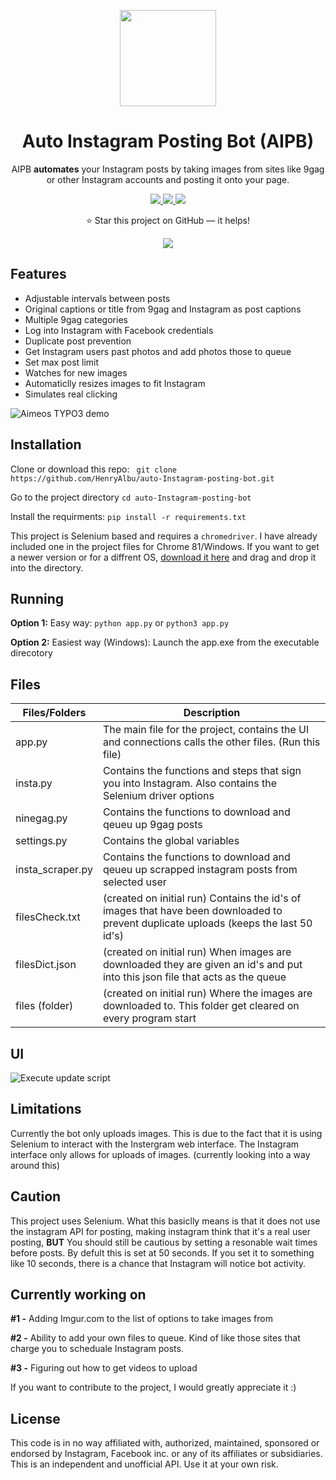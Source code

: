 
<p align="center">
  <img src="https://i.imgur.com/jQ0Y5V6.png" width="154">
  <h1 align="center">Auto Instagram Posting Bot (AIPB)</h1>
  <p align="center">AIPB  <b>automates</b> your Instagram posts by taking images from sites like 9gag or other Instagram accounts and posting it onto your page. 
  </p>
  <p align="center">
    <a href="https://github.com/timgrossmann/InstaPy/blob/master/LICENSE">
      <img src="https://img.shields.io/badge/license-GPLv3-blue.svg" />
    </a>
    <a href="https://github.com/SeleniumHQ/selenium">
      <img src="https://img.shields.io/badge/built%20with-Selenium-yellow.svg" />
    </a>
    <a href="https://www.python.org/">
    	<img src="https://img.shields.io/badge/built%20with-Python3-red.svg" />
    </a>
	<p align="center">⭐️ Star this project on GitHub — it helps!  </p>
  </p>
</p>
<p align="center">
  <img src="https://media.giphy.com/media/iFV5dUAJQhloDkw9Zz/giphy.gif" width="">
</p>

## Features

* Adjustable intervals between posts   
* Original captions or title from 9gag and Instagram as post captions  
* Multiple 9gag categories   
* Log into Instagram with Facebook credentials 
* Duplicate post prevention  
* Get Instagram users past photos and add photos those to queue  
* Set max post limit  
* Watches for new images 
* Automaticlly resizes images to fit Instagram  
* Simulates real clicking
   
  
![Aimeos TYPO3 demo](https://i.imgur.com/do77oSN.png)
  
  
## Installation  
  
Clone or download this repo:
`` git clone https://github.com/HenryAlbu/auto-Instagram-posting-bot.git``

Go to the project directory
`` cd auto-Instagram-posting-bot ``

Install the requirments:
``pip install -r requirements.txt``  

This project is Selenium based and requires a `chromedriver`. I have already included one in the project files for Chrome 81/Windows. If you want to get a newer version or for a diffrent OS, [download it here](https://sites.google.com/a/chromium.org/chromedriver/downloads) and drag and drop it into the directory.

## Running
**Option 1:** Easy way:
``python app.py``
or
``python3 app.py``

**Option 2:** Easiest way (Windows):
Launch the app.exe from the executable direcotory  
## Files   
  

| Files/Folders | Description |
| --- | --- |
| app.py | The main file for the project, contains the UI and connections calls the other files. (Run this file) |
| insta.py | Contains the functions and steps that sign you into Instagram. Also contains the Selenium driver options |
| ninegag.py | Contains the functions to download and qeueu up 9gag posts   |
| settings.py | Contains the global variables   |
| insta_scraper.py | Contains the functions to download and qeueu up scrapped instagram posts from selected user   |
| filesCheck.txt | (created on initial run) Contains the id's of images that have been downloaded to prevent duplicate uploads (keeps the last 50 id's) |
| filesDict.json | (created on initial run) When images are downloaded they are given an id's and put into this json file that acts as the queue |
| files (folder) | (created on initial run) Where the images are downloaded to. This folder get cleared on every program start |
  
  
## UI  
  
![Execute update script](https://i.imgur.com/wOwNMsi.png)  
  
## Limitations  
  
Currently the bot only uploads images. This is due to the fact that it is using Selenium to interact with the Instergram web interface. The Instagram interface only allows for uploads of images. (currently looking into a way around this)
  
 ## Caution 
  
This project uses Selenium. What this basiclly means is that it does not use the instagram API for posting, making instagram think that it's a real user posting, **BUT**
You should still be cautious by setting a resonable wait times before posts. By defult this is set at 50 seconds. If you set it to something like 10 seconds, there is a chance that Instagram will notice bot activity. 

## Currently working on
**#1 -** Adding Imgur.com to the list of options to take images from

**#2 -** Ability to add your own files to queue. Kind of like those sites that charge you to scheduale Instagram posts.

**#3 -** Figuring out how to get videos to upload

If you want to contribute to the project, I would greatly appreciate it :) 

  
## License

This code is in no way affiliated with, authorized, maintained, sponsored or endorsed by Instagram, Facebook inc. or any of its affiliates or subsidiaries. This is an independent and unofficial API. Use it at your own risk.